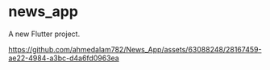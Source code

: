 # news_app

A new Flutter project.

https://github.com/ahmedalam782/News_App/assets/63088248/28167459-ae22-4984-a3bc-d4a6fd0963ea

